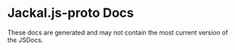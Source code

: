 # Jackal.js-proto Docs

These docs are generated and may not contain the most current version of the JSDocs.
